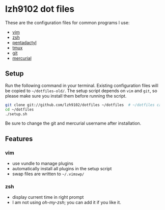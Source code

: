 lzh9102 dot files
=================

These are the configuration files for common programs I use:

- [vim](http://www.vim.org/)
- [zsh](http://www.zsh.org/)
- [pentadactyl](http://5digits.org/pentadactyl/)
- [tmux](http://tmux.sourceforge.net/)
- [git](http://git-scm.com/)
- [mercurial](http://mercurial.selenic.com/)

Setup
-----

Run the following command in your terminal. Existing configuration files will
be copied to `~/dotfiles-old/`. The setup script depends on `vim` and `git`, so
please make sure you install them before running the script.

```bash
git clone git://github.com/lzh9102/dotfiles ~/dotfiles  # ~/dotfiles can be any directory
cd ~/dotfiles
./setup.sh
```

Be sure to change the git and mercurial username after installation.

Features
--------

### vim
- use vundle to manage plugins
- automatically install all plugins in the setup script
- swap files are written to `~/.vimswp/`

### zsh
- display current time in right prompt
- I am not using *oh-my-zsh*; you can add it if you like it.
